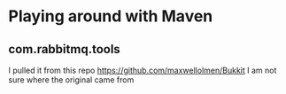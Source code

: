# Playing around with Maven

## com.rabbitmq.tools
I pulled it from this repo https://github.com/maxwellolmen/Bukkit I am not sure where the original came from
